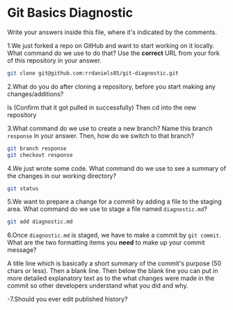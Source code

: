 # Git Basics Diagnostic

Write your answers inside this file, where it's indicated by the comments.

1.We just forked a repo on GitHub and want to start working on it locally.
What command do we use to do that? Use the **correct** URL from your fork of
this repository in your answer.

```sh
git clone git@github.com:rrdaniels85/git-diagnostic.git
```

2.What do you do after cloning a repository, before you start making any
changes/additions?


ls
(Confirm that it got pulled in successfully)
Then cd into the new repository

3.What command do we use to create a new branch? Name this branch `response`
    in your answer. Then, how do we switch to that branch?

```sh
git branch response
git checkout response
```

4.We just wrote some code. What command do we use to see a summary of the
    changes in our working directory?

```sh
git status
```

5.We want to prepare a change for a commit by adding a file to the staging
    area. What command do we use to stage a file named `diagnostic.md`?

```sh
git add diagnostic.md
```

6.Once `diagnostic.md` is staged, we have to make a commit by `git commit`.
What are the two formatting items you **need** to make up your commit message?

A title line which is basically a short summary of the commit's purpose (50
chars or less). Then a blank line. Then below the blank line you can put in more detailed explanatory text as to the what changes were made in the commit so
other developers understand what you did and why.

-7.Should you ever edit published history?

 <!-- Remove this comment and place your answer here. -->
